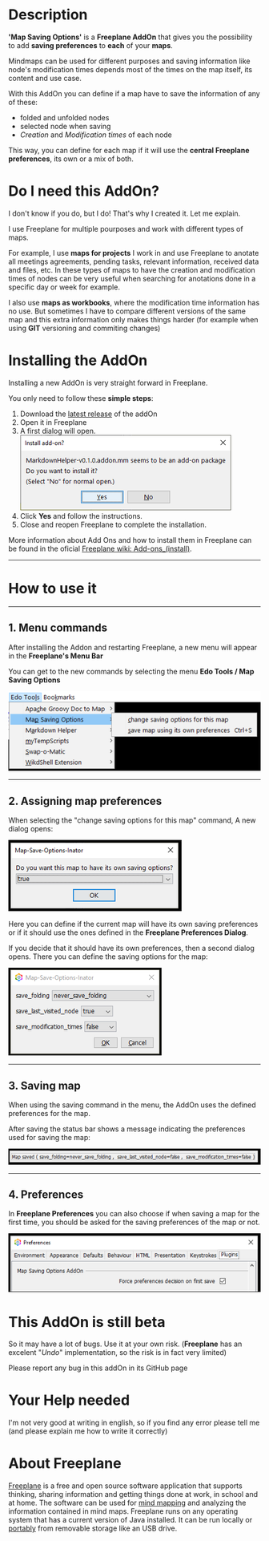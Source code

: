 # Description

**'Map Saving Options'** is a **Freeplane AddOn** that gives you the possibility to add **saving preferences** to **each** of your **maps**.

Mindmaps can be used for different purposes and saving information like node's modification times depends most of the times on the map itself, its content and use case.

With this AddOn you can define if a map have to save the information of any of these:

* folded and unfolded nodes
* selected node when saving
* *Creation* and *Modification times* of each node

This way, you can define for each map if it will use the **central Freeplane preferences**, its own or a mix of both.

# Do I need this AddOn?

I don't know if you do, but I do! That's why I created it. Let me explain.

I use Freeplane for multiple pourposes and work with different types of maps.

For example, I use **maps for projects** I work in and use Freeplane to anotate all meetings agreements, pending tasks, relevant information, received data and files, etc. In these types of maps to have the creation and modification times of nodes can be very useful when searching for anotations done in a specific day or week for example.

I also use **maps as workbooks**, where the modification time information has no use. But sometimes I have to compare different versions of the same map and this extra information only makes things harder (for example when using **GIT** versioning and commiting changes)

# Installing the AddOn

Installing a new AddOn is very straight forward in Freeplane.

You only need to follow these **simple steps**:

1. Download the [latest release](https://github.com/EdoFro/Freeplane_Map-Saving-Options/releases/latest) of the addOn
1. Open it in Freeplane
1. A first dialog will open.<br>![Install 001.png](Resources/Install%20001.png)
1. Click **Yes** and follow the instructions.
1. Close and reopen Freeplane to complete the installation.

More information about Add Ons and how to install them in Freeplane can be found in the oficial [Freeplane wiki: Add-ons_(install)](https://www.freeplane.org/wiki/index.php/Add-ons_(install)).

-----

# How to use it

-----

## 1. Menu commands

After installing the Addon and restarting Freeplane, a new menu will appear in the **Freeplane's Menu Bar**

You can get to the new commands by selecting the menu **Edo Tools / Map Saving Options**

![MSO_Image_001.png](Resources/MSO_Image_001.png)

-----

## 2. Assigning map preferences

When selecting the "change saving options for this map" command, A new dialog opens:

![MSO_Image_002.png](Resources/MSO_Image_002.png)

Here you can define if the current map will have its own saving preferences or if it should use the ones defined in the **Freeplane Preferences Dialog**.

If you decide that it should have its own preferences, then a second dialog opens. There you can define the saving options for the map:

![MSO_Image_003.png](Resources/MSO_Image_003.png)

-----

## 3. Saving map

When using the saving command in the menu, the AddOn uses the defined preferences for the map.
 

After saving the status bar shows a message indicating the preferences used for saving the map:

![MSO_Image_005.png](Resources/MSO_Image_005.png)

-----

## 4. Preferences

In **Freeplane Preferences** you can also choose if when saving a map for the first time, you should be asked for the saving preferences of the map or not.

![MSO_Image_004.png](Resources/MSO_Image_004.png)

# This AddOn is still beta

So it may have a lot of bugs. Use it at your own risk. (**Freeplane** has an excelent "*Undo*" implementation, so the risk is in fact very limited)

Please report any bug in this addOn in its GitHub page

# Your Help needed

I'm not very good at writing in english, so if you find any error please tell me (and please explain me how to write it correctly)

# About Freeplane

[Freeplane](https://www.freeplane.org/wiki/index.php/Home) is a free and open source software application that supports thinking, sharing information and getting things done at work, in school and at home. The software can be used for [mind mapping](https://secure.wikimedia.org/wikipedia/en/wiki/Mind_map) and analyzing the information contained in mind maps. Freeplane runs on any operating system that has a current version of Java installed. It can be run locally or [portably](https://en.wikipedia.org/wiki/Portable_application) from removable storage like an USB drive.

